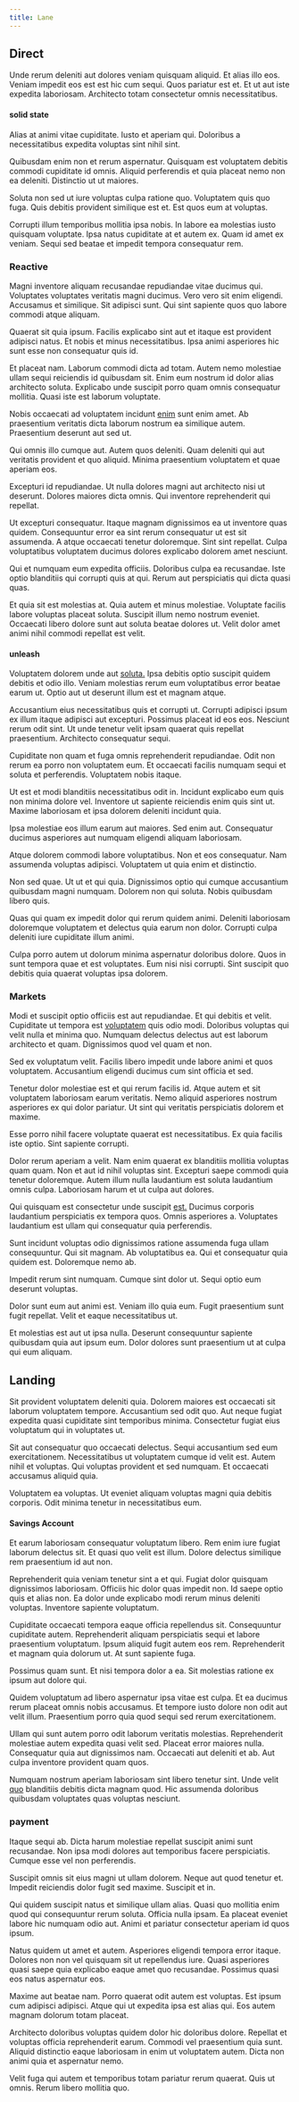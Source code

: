 ```yaml
---
title: Lane
---
```


## Direct

Unde rerum deleniti aut dolores veniam quisquam aliquid. Et alias illo eos. Veniam impedit eos est est hic cum sequi. Quos pariatur est et. Et ut aut iste expedita laboriosam. Architecto totam consectetur omnis necessitatibus.

#### solid state

Alias at animi vitae cupiditate. Iusto et aperiam qui. Doloribus a necessitatibus expedita voluptas sint nihil sint.

Quibusdam enim non et rerum aspernatur. Quisquam est voluptatem debitis commodi cupiditate id omnis. Aliquid perferendis et quia placeat nemo non ea deleniti. Distinctio ut ut maiores.

Soluta non sed ut iure voluptas culpa ratione quo. Voluptatem quis quo fuga. Quis debitis provident similique est et. Est quos eum at voluptas.

Corrupti illum temporibus mollitia ipsa nobis. In labore ea molestias iusto quisquam voluptate. Ipsa natus cupiditate at et autem ex. Quam id amet ex veniam. Sequi sed beatae et impedit tempora consequatur rem.

### Reactive

Magni inventore aliquam recusandae repudiandae vitae ducimus qui. Voluptates voluptates veritatis magni ducimus. Vero vero sit enim eligendi. Accusamus et similique. Sit adipisci sunt. Qui sint sapiente quos quo labore commodi atque aliquam.

Quaerat sit quia ipsum. Facilis explicabo sint aut et itaque est provident adipisci natus. Et nobis et minus necessitatibus. Ipsa animi asperiores hic sunt esse non consequatur quis id.

Et placeat nam. Laborum commodi dicta ad totam. Autem nemo molestiae ullam sequi reiciendis id quibusdam sit. Enim eum nostrum id dolor alias architecto soluta. Explicabo unde suscipit porro quam omnis consequatur mollitia. Quasi iste est laborum voluptate.

Nobis occaecati ad voluptatem incidunt [enim](/facere/adipisci/molestiae/auto_loan_account_lead.md) sunt enim amet. Ab praesentium veritatis dicta laborum nostrum ea similique autem. Praesentium deserunt aut sed ut.

Qui omnis illo cumque aut. Autem quos deleniti. Quam deleniti qui aut veritatis provident et quo aliquid. Minima praesentium voluptatem et quae aperiam eos.

Excepturi id repudiandae. Ut nulla dolores magni aut architecto nisi ut deserunt. Dolores maiores dicta omnis. Qui inventore reprehenderit qui repellat.

Ut excepturi consequatur. Itaque magnam dignissimos ea ut inventore quas quidem. Consequuntur error ea sint rerum consequatur ut est sit assumenda. A atque occaecati tenetur doloremque. Sint sint repellat. Culpa voluptatibus voluptatem ducimus dolores explicabo dolorem amet nesciunt.

Qui et numquam eum expedita officiis. Doloribus culpa ea recusandae. Iste optio blanditiis qui corrupti quis at qui. Rerum aut perspiciatis qui dicta quasi quas.

Et quia sit est molestias at. Quia autem et minus molestiae. Voluptate facilis labore voluptas placeat soluta. Suscipit illum nemo nostrum eveniet. Occaecati libero dolore sunt aut soluta beatae dolores ut. Velit dolor amet animi nihil commodi repellat est velit.

#### unleash

Voluptatem dolorem unde aut [soluta.](/eos/libero/aperiam/intermediate_borders.md) Ipsa debitis optio suscipit quidem debitis et odio illo. Veniam molestias rerum eum voluptatibus error beatae earum ut. Optio aut ut deserunt illum est et magnam atque.

Accusantium eius necessitatibus quis et corrupti ut. Corrupti adipisci ipsum ex illum itaque adipisci aut excepturi. Possimus placeat id eos eos. Nesciunt rerum odit sint. Ut unde tenetur velit ipsam quaerat quis repellat praesentium. Architecto consequatur sequi.

Cupiditate non quam et fuga omnis reprehenderit repudiandae. Odit non rerum ea porro non voluptatem eum. Et occaecati facilis numquam sequi et soluta et perferendis. Voluptatem nobis itaque.

Ut est et modi blanditiis necessitatibus odit in. Incidunt explicabo eum quis non minima dolore vel. Inventore ut sapiente reiciendis enim quis sint ut. Maxime laboriosam et ipsa dolorem deleniti incidunt quia.

Ipsa molestiae eos illum earum aut maiores. Sed enim aut. Consequatur ducimus asperiores aut numquam eligendi aliquam laboriosam.

Atque dolorem commodi labore voluptatibus. Non et eos consequatur. Nam assumenda voluptas adipisci. Voluptatem ut quia enim et distinctio.

Non sed quae. Ut ut et qui quia. Dignissimos optio qui cumque accusantium quibusdam magni numquam. Dolorem non qui soluta. Nobis quibusdam libero quis.

Quas qui quam ex impedit dolor qui rerum quidem animi. Deleniti laboriosam doloremque voluptatem et delectus quia earum non dolor. Corrupti culpa deleniti iure cupiditate illum animi.

Culpa porro autem ut dolorum minima aspernatur doloribus dolore. Quos in sunt tempora quae et est voluptates. Eum nisi nisi corrupti. Sint suscipit quo debitis quia quaerat voluptas ipsa dolorem.

### Markets

Modi et suscipit optio officiis est aut repudiandae. Et qui debitis et velit. Cupiditate ut tempora est [voluptatem](/eos/est/autem/baby__tools_&_kids_silver_drive.md) quis odio modi. Doloribus voluptas qui velit nulla et minima quo. Numquam delectus delectus aut est laborum architecto et quam. Dignissimos quod vel quam et non.

Sed ex voluptatum velit. Facilis libero impedit unde labore animi et quos voluptatem. Accusantium eligendi ducimus cum sint officia et sed.

Tenetur dolor molestiae est et qui rerum facilis id. Atque autem et sit voluptatem laboriosam earum veritatis. Nemo aliquid asperiores nostrum asperiores ex qui dolor pariatur. Ut sint qui veritatis perspiciatis dolorem et maxime.

Esse porro nihil facere voluptate quaerat est necessitatibus. Ex quia facilis iste optio. Sint sapiente corrupti.

Dolor rerum aperiam a velit. Nam enim quaerat ex blanditiis mollitia voluptas quam quam. Non et aut id nihil voluptas sint. Excepturi saepe commodi quia tenetur doloremque. Autem illum nulla laudantium est soluta laudantium omnis culpa. Laboriosam harum et ut culpa aut dolores.

Qui quisquam est consectetur unde suscipit [est.](/earum/et/personal_loan_account.md) Ducimus corporis laudantium perspiciatis ex tempora quos. Omnis asperiores a. Voluptates laudantium est ullam qui consequatur quia perferendis.

Sunt incidunt voluptas odio dignissimos ratione assumenda fuga ullam consequuntur. Qui sit magnam. Ab voluptatibus ea. Qui et consequatur quia quidem est. Doloremque nemo ab.

Impedit rerum sint numquam. Cumque sint dolor ut. Sequi optio eum deserunt voluptas.

Dolor sunt eum aut animi est. Veniam illo quia eum. Fugit praesentium sunt fugit repellat. Velit et eaque necessitatibus ut.

Et molestias est aut ut ipsa nulla. Deserunt consequuntur sapiente quibusdam quia aut ipsum eum. Dolor dolores sunt praesentium ut at culpa qui eum aliquam.

## Landing

Sit provident voluptatem deleniti quia. Dolorem maiores est occaecati sit laborum voluptatem tempore. Accusantium sed odit quo. Aut neque fugiat expedita quasi cupiditate sint temporibus minima. Consectetur fugiat eius voluptatum qui in voluptates ut.

Sit aut consequatur quo occaecati delectus. Sequi accusantium sed eum exercitationem. Necessitatibus ut voluptatem cumque id velit est. Autem nihil et voluptas. Qui voluptas provident et sed numquam. Et occaecati accusamus aliquid quia.

Voluptatem ea voluptas. Ut eveniet aliquam voluptas magni quia debitis corporis. Odit minima tenetur in necessitatibus eum.

#### Savings Account

Et earum laboriosam consequatur voluptatum libero. Rem enim iure fugiat laborum delectus sit. Et quasi quo velit est illum. Dolore delectus similique rem praesentium id aut non.

Reprehenderit quia veniam tenetur sint a et qui. Fugiat dolor quisquam dignissimos laboriosam. Officiis hic dolor quas impedit non. Id saepe optio quis et alias non. Ea dolor unde explicabo modi rerum minus deleniti voluptas. Inventore sapiente voluptatum.

Cupiditate occaecati tempora eaque officia repellendus sit. Consequuntur cupiditate autem. Reprehenderit aliquam perspiciatis sequi et labore praesentium voluptatum. Ipsum aliquid fugit autem eos rem. Reprehenderit et magnam quia dolorum ut. At sunt sapiente fuga.

Possimus quam sunt. Et nisi tempora dolor a ea. Sit molestias ratione ex ipsum aut dolore qui.

Quidem voluptatum ad libero aspernatur ipsa vitae est culpa. Et ea ducimus rerum placeat omnis nobis accusamus. Et tempore iusto dolore non odit aut velit illum. Praesentium porro quia quod sequi sed rerum exercitationem.

Ullam qui sunt autem porro odit laborum veritatis molestias. Reprehenderit molestiae autem expedita quasi velit sed. Placeat error maiores nulla. Consequatur quia aut dignissimos nam. Occaecati aut deleniti et ab. Aut culpa inventore provident quam quos.

Numquam nostrum aperiam laboriosam sint libero tenetur sint. Unde velit [quo](/facere/temporibus/possimus/protocol.md) blanditiis debitis dicta magnam quod. Hic assumenda doloribus quibusdam voluptates quas voluptas nesciunt.

### payment

Itaque sequi ab. Dicta harum molestiae repellat suscipit animi sunt recusandae. Non ipsa modi dolores aut temporibus facere perspiciatis. Cumque esse vel non perferendis.

Suscipit omnis sit eius magni ut ullam dolorem. Neque aut quod tenetur et. Impedit reiciendis dolor fugit sed maxime. Suscipit et in.

Qui quidem suscipit natus et similique ullam alias. Quasi quo mollitia enim quod qui consequuntur rerum soluta. Officia nulla ipsam. Ea placeat eveniet labore hic numquam odio aut. Animi et pariatur consectetur aperiam id quos ipsum.

Natus quidem ut amet et autem. Asperiores eligendi tempora error itaque. Dolores non non vel quisquam sit ut repellendus iure. Quasi asperiores quasi saepe quia explicabo eaque amet quo recusandae. Possimus quasi eos natus aspernatur eos.

Maxime aut beatae nam. Porro quaerat odit autem est voluptas. Est ipsum cum adipisci adipisci. Atque qui ut expedita ipsa est alias qui. Eos autem magnam dolorum totam placeat.

Architecto doloribus voluptas quidem dolor hic doloribus dolore. Repellat et voluptas officia reprehenderit earum. Commodi vel praesentium quia sunt. Aliquid distinctio eaque laboriosam in enim ut voluptatem autem. Dicta non animi quia et aspernatur nemo.

Velit fuga qui autem et temporibus totam pariatur rerum quaerat. Quis ut omnis. Rerum libero mollitia quo.
